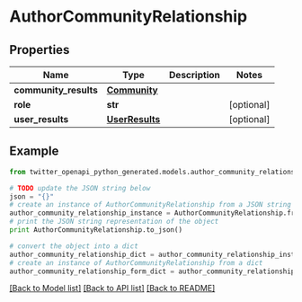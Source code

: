 # AuthorCommunityRelationship


## Properties

Name | Type | Description | Notes
------------ | ------------- | ------------- | -------------
**community_results** | [**Community**](Community.md) |  | 
**role** | **str** |  | [optional] 
**user_results** | [**UserResults**](UserResults.md) |  | [optional] 

## Example

```python
from twitter_openapi_python_generated.models.author_community_relationship import AuthorCommunityRelationship

# TODO update the JSON string below
json = "{}"
# create an instance of AuthorCommunityRelationship from a JSON string
author_community_relationship_instance = AuthorCommunityRelationship.from_json(json)
# print the JSON string representation of the object
print AuthorCommunityRelationship.to_json()

# convert the object into a dict
author_community_relationship_dict = author_community_relationship_instance.to_dict()
# create an instance of AuthorCommunityRelationship from a dict
author_community_relationship_form_dict = author_community_relationship.from_dict(author_community_relationship_dict)
```
[[Back to Model list]](../README.md#documentation-for-models) [[Back to API list]](../README.md#documentation-for-api-endpoints) [[Back to README]](../README.md)


